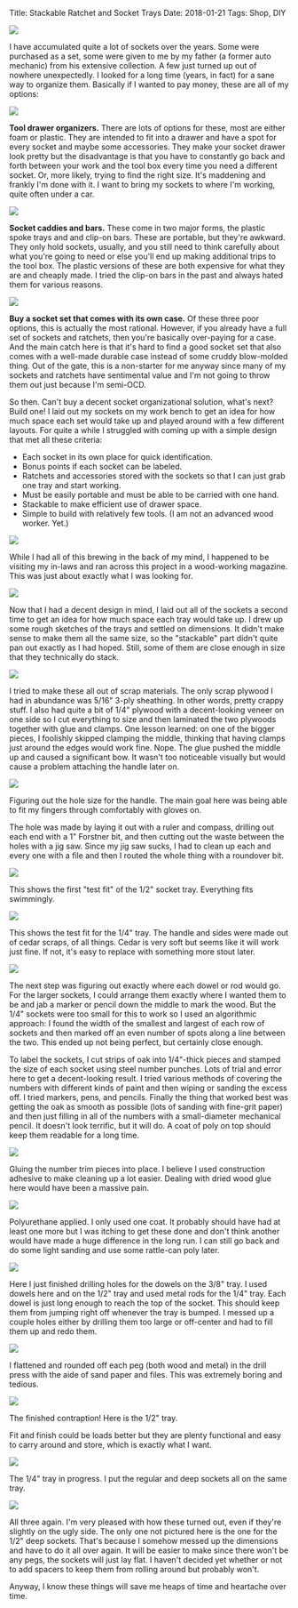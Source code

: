 Title: Stackable Ratchet and Socket Trays
Date: 2018-01-21
Tags: Shop, DIY

<a href="https://img.bityard.net/blog/socket-trays/final.jpg">
  <img src="https://img.bityard.net/blog/socket-trays/final-640.jpg">
</a>

I have accumulated quite a lot of sockets over the years. Some were purchased
as a set, some were given to me by my father (a former auto mechanic) from
his extensive collection. A few just turned up out of nowhere unexpectedly. I
looked for a long time (years, in fact) for a sane way to organize them.
Basically if I wanted to pay money, these are all of my options:

<a href="https://img.bityard.net/blog/socket-trays/tool-drawer-organizers.jpg">
  <img src="https://img.bityard.net/blog/socket-trays/tool-drawer-organizers-640.jpg">
</a>

**Tool drawer organizers.** There are lots of options for these, most are either
foam or plastic. They are intended to fit into a drawer and have a spot for
every socket and maybe some accessories. They make your socket drawer look
pretty but the disadvantage is that you have to constantly go back and forth
between your work and the tool box every time you need a different socket.
Or, more likely, trying to find the right size. It's maddening and frankly I'm
done with it. I want to bring my sockets to where I'm working, quite often
under a car.

<a href="https://img.bityard.net/blog/socket-trays/plastic-trays-and-rails.jpg">
  <img src="https://img.bityard.net/blog/socket-trays/plastic-trays-and-rails-640.jpg">
</a>

**Socket caddies and bars.** These come in two major forms, the plastic spoke
trays and and clip-on bars. These are portable, but they're awkward. They
only hold sockets, usually, and you still need to think carefully about what
you're going to need or else you'll end up making additional trips to the
tool box. The plastic versions of these are both expensive for what they are
and cheaply made. I tried the clip-on bars in the past and always hated them
for various reasons.

<a href="https://img.bityard.net/blog/socket-trays/socket-set.jpg">
  <img src="https://img.bityard.net/blog/socket-trays/socket-set-640.jpg">
</a>

**Buy a socket set that comes with its own case.** Of these three poor options,
this is actually the most rational. However, if you already have a full set
of sockets and ratchets, then you're basically over-paying for a case. And
the main catch here is that it's hard to find a good socket set that also
comes with a well-made durable case instead of some cruddy blow-molded thing.
Out of the gate, this is a non-starter for me anyway since many of my sockets
and ratchets have sentimental value and I'm not going to throw them out
just because I'm semi-OCD.

So then. Can't buy a decent socket organizational solution, what's next? Build
one! I laid out my sockets on my work bench to get an idea for how much
space each set would take up and played around with a few different layouts.
For quite a while I struggled with coming up with a simple design that met all
these criteria:

* Each socket in its own place for quick identification.
* Bonus points if each socket can be labeled.
* Ratchets and accessories stored with the sockets so that
I can just grab one tray and start working.
* Must be easily portable and must be able to be carried with one
hand.
* Stackable to make efficient use of drawer space.
* Simple to build with relatively few tools. (I am not an
advanced wood worker. Yet.)

<a href="https://img.bityard.net/blog/socket-trays/magazine-idea.jpg">
  <img src="https://img.bityard.net/blog/socket-trays/magazine-idea-640.jpg">
</a>

While I had all of this brewing in the back of my mind, I happened to be
visiting my in-laws and ran across this project in a wood-working magazine.
This was just about exactly what I was looking for.

<a href="https://img.bityard.net/blog/socket-trays/layout.jpg">
  <img src="https://img.bityard.net/blog/socket-trays/layout-640.jpg">
</a>

Now that I had a decent design in mind, I laid out all of the sockets a
second time to get an idea for how much space each tray would take up. I drew
up some rough sketches of the trays and settled on dimensions. It didn't make
sense to make them all the same size, so the "stackable" part didn't quite
pan out exactly as I had hoped. Still, some of them are close enough in size
that they technically do stack.

<a href="https://img.bityard.net/blog/socket-trays/plywood.jpg">
  <img src="https://img.bityard.net/blog/socket-trays/plywood-640.jpg">
</a>

I tried to make these all out of scrap materials. The only scrap plywood
I had in abundance was 5/16" 3-ply sheathing. In other words, pretty crappy
stuff. I also had quite a bit of 1/4" plywood with a decent-looking veneer on
one side so I cut everything to size and then laminated the two plywoods
together with glue and clamps. One lesson learned: on one of the bigger
pieces, I foolishly skipped clamping the middle, thinking that having clamps
just around the edges would work fine. Nope. The glue pushed the middle up and
caused a significant bow. It wasn't too noticeable visually but would cause a
problem attaching the handle later on.

<a href="https://img.bityard.net/blog/socket-trays/handle.jpg">
  <img src="https://img.bityard.net/blog/socket-trays/handle-640.jpg">
</a>

Figuring out the hole size for the handle. The main goal here was being able
to fit my fingers through comfortably with gloves on.

The hole was made by laying it out with a ruler and compass, drilling out
each end with a 1" Forstner bit, and then cutting out the waste between the
holes with a jig saw. Since my jig saw sucks, I had to clean up each and every
one with a file and then I routed the whole thing with a roundover bit.

<a href="https://img.bityard.net/blog/socket-trays/half-inch-test-fit.jpg">
  <img src="https://img.bityard.net/blog/socket-trays/half-inch-test-fit-640.jpg">
</a>

This shows the first "test fit" of the 1/2" socket tray. Everything fits
swimmingly.

<a href="https://img.bityard.net/blog/socket-trays/quarter-inch-test-fit.jpg">
  <img src="https://img.bityard.net/blog/socket-trays/quarter-inch-test-fit-640.jpg">
</a>

This shows the test fit for the 1/4" tray. The handle and sides were made out
of cedar scraps, of all things. Cedar is very soft but seems like it
will work just fine. If not, it's easy to replace with something more stout
later.

<a href="https://img.bityard.net/blog/socket-trays/placement.jpg">
  <img src="https://img.bityard.net/blog/socket-trays/placement-640.jpg">
</a>

The next step was figuring out exactly where each dowel or rod would go.
For the larger sockets, I could arrange them exactly where I wanted them to be
and jab a marker or pencil down the middle to mark the wood. But the 1/4"
sockets were too small for this to work so I used an algorithmic approach: I
found the width of the smallest and largest of each row of sockets and then
marked off an even number of spots along a line between the two. This ended up
not being perfect, but certainly close enough.

To label the sockets, I cut strips of oak into 1/4"-thick pieces and stamped
the size of each socket using steel number punches. Lots of trial and error
here to get a decent-looking result. I tried various methods of covering the
numbers with different kinds of paint and then wiping or sanding the excess
off. I tried markers, pens, and pencils. Finally the thing that worked best
was getting the oak as smooth as possible (lots of sanding with fine-grit
paper) and then just filling in all of the numbers with a small-diameter
mechanical pencil. It doesn't look terrific, but it will do. A coat of poly
on top should keep them readable for a long time.

<a href="https://img.bityard.net/blog/socket-trays/glue-trim.jpg">
  <img src="https://img.bityard.net/blog/socket-trays/glue-trim-640.jpg">
</a>

Gluing the number trim pieces into place. I believe I used construction
adhesive to make cleaning up a lot easier. Dealing with dried wood glue here
would have been a massive pain.

<a href="https://img.bityard.net/blog/socket-trays/poly.jpg">
  <img src="https://img.bityard.net/blog/socket-trays/poly-640.jpg">
</a>

Polyurethane applied. I only used one coat. It probably should have had at
least one more but I was itching to get these done and don't think another
would have made a huge difference in the long run. I can still go back and do
some light sanding and use some rattle-can poly later.

<a href="https://img.bityard.net/blog/socket-trays/holes-drilled.jpg">
  <img src="https://img.bityard.net/blog/socket-trays/holes-drilled-640.jpg">
</a>

Here I just finished drilling holes for the dowels on the 3/8" tray. I used
dowels here and on the 1/2" tray and used metal rods for the 1/4" tray. Each
dowel is just long enough to reach the top of the socket. This should keep
them from jumping right off whenever the tray is bumped. I messed up a couple
holes either by drilling them too large or off-center and had to fill them up
and redo them.

<a href="https://img.bityard.net/blog/socket-trays/dowel-in-chuck.jpg">
  <img src="https://img.bityard.net/blog/socket-trays/dowel-in-chuck-640.jpg">
</a>

I flattened and rounded off each peg (both wood and metal) in the drill press
with the aide of sand paper and files. This was extremely boring and tedious.

<a href="https://img.bityard.net/blog/socket-trays/half-inch-done.jpg">
  <img src="https://img.bityard.net/blog/socket-trays/half-inch-done-640.jpg">
</a>

The finished contraption! Here is the 1/2" tray.

Fit and finish could be loads better but they are plenty functional and easy
to carry around and store, which is exactly what I want.

<a href="https://img.bityard.net/blog/socket-trays/quarter-inch-in-progress.jpg">
  <img src="https://img.bityard.net/blog/socket-trays/quarter-inch-in-progress-640.jpg">
</a>

The 1/4" tray in progress. I put the regular and deep sockets all on the same
tray.

<a href="https://img.bityard.net/blog/socket-trays/final.jpg">
  <img src="https://img.bityard.net/blog/socket-trays/final-640.jpg">
</a>

All three again. I'm very pleased with how these turned out, even if they're
slightly on the ugly side. The only one not pictured here is the one for the
1/2" deep sockets. That's because I somehow messed up the dimensions and have
to do it all over again. It will be easier to make since there won't be any
pegs, the sockets will just lay flat. I haven't decided yet whether or not
to add spacers to keep them from rolling around but probably won't.

Anyway, I know these things will save me heaps of time and heartache over 
time.
